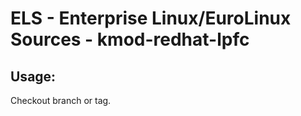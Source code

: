 # ELS - Enterprise Linux/EuroLinux Sources - kmod-redhat-lpfc
 
## Usage:
  Checkout branch or tag.
